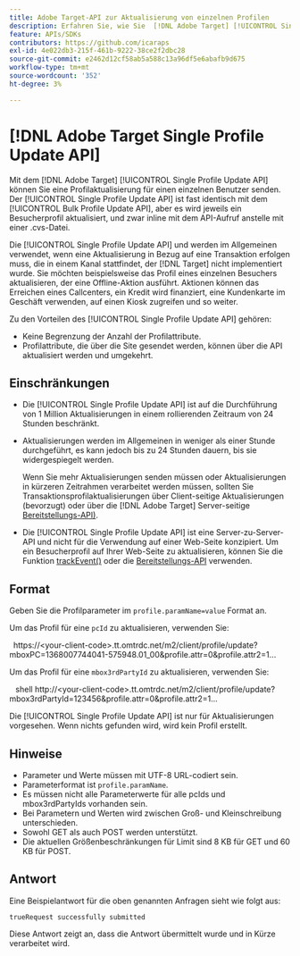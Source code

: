 ```yaml
---
title: Adobe Target-API zur Aktualisierung von einzelnen Profilen
description: Erfahren Sie, wie Sie  [!DNL Adobe Target] [!UICONTROL Single Profile Update API] verwenden, um die Profildaten eines einzelnen Besuchers an zu senden [!DNL Target].
feature: APIs/SDKs
contributors: https://github.com/icaraps
exl-id: 4e022db3-215f-461b-9222-38ce2f2dbc28
source-git-commit: e2462d12cf58ab5a588c13a96df5e6abafb9d675
workflow-type: tm+mt
source-wordcount: '352'
ht-degree: 3%

---
```


# [!DNL Adobe Target Single Profile Update API]

Mit dem [!DNL Adobe Target] [!UICONTROL Single Profile Update API] können Sie eine Profilaktualisierung für einen einzelnen Benutzer senden. Der [!UICONTROL Single Profile Update API] ist fast identisch mit dem [!UICONTROL Bulk Profile Update API], aber es wird jeweils ein Besucherprofil aktualisiert, und zwar inline mit dem API-Aufruf anstelle mit einer .cvs-Datei.

Die [!UICONTROL Single Profile Update API] und werden im Allgemeinen verwendet, wenn eine Aktualisierung in Bezug auf eine Transaktion erfolgen muss, die in einem Kanal stattfindet, der [!DNL Target] nicht implementiert wurde. Sie möchten beispielsweise das Profil eines einzelnen Besuchers aktualisieren, der eine Offline-Aktion ausführt. Aktionen können das Erreichen eines Callcenters, ein Kredit wird finanziert, eine Kundenkarte im Geschäft verwenden, auf einen Kiosk zugreifen und so weiter.

Zu den Vorteilen des [!UICONTROL Single Profile Update API] gehören:

* Keine Begrenzung der Anzahl der Profilattribute.
* Profilattribute, die über die Site gesendet werden, können über die API aktualisiert werden und umgekehrt.

## Einschränkungen 

* Die [!UICONTROL Single Profile Update API] ist auf die Durchführung von 1 Million Aktualisierungen in einem rollierenden Zeitraum von 24 Stunden beschränkt.
* Aktualisierungen werden im Allgemeinen in weniger als einer Stunde durchgeführt, es kann jedoch bis zu 24 Stunden dauern, bis sie widergespiegelt werden.

  Wenn Sie mehr Aktualisierungen senden müssen oder Aktualisierungen in kürzeren Zeitrahmen verarbeitet werden müssen, sollten Sie Transaktionsprofilaktualisierungen über Client-seitige Aktualisierungen (bevorzugt) oder über die [!DNL Adobe Target] Server-seitige [Bereitstellungs-API) &#x200B;](/help/dev/implement/delivery-api/overview.md).

* Die [!UICONTROL Single Profile Update API] ist eine Server-zu-Server-API und nicht für die Verwendung auf einer Web-Seite konzipiert. Um ein Besucherprofil auf Ihrer Web-Seite zu aktualisieren, können Sie die Funktion [trackEvent()](/help/dev/implement/client-side/atjs/atjs-functions/adobe-target-trackevent.md) oder die [Bereitstellungs-API](/help/dev/implement/delivery-api/overview.md) verwenden.

## Format

Geben Sie die Profilparameter im `profile.paramName=value` Format an.

Um das Profil für eine `pcId` zu aktualisieren, verwenden Sie:

``` ```
https://&lt;your-client-code>.tt.omtrdc.net/m2/client/profile/update?mboxPC=1368007744041-575948.01_00&profile.attr=0&profile.attr2=1...
``` ```

Um das Profil für eine `mbox3rdPartyId` zu aktualisieren, verwenden Sie:

``` ```
shell http://&lt;your-client-code>.tt.omtrdc.net/m2/client/profile/update?mbox3rdPartyId=123456&profile.attr=0&profile.attr2=1...
``` ```

Die [!UICONTROL Single Profile Update API] ist nur für Aktualisierungen vorgesehen. Wenn nichts gefunden wird, wird kein Profil erstellt.

## Hinweise

* Parameter und Werte müssen mit UTF-8 URL-codiert sein.
* Parameterformat ist `profile.paramName`.
* Es müssen nicht alle Parameterwerte für alle pcIds und mbox3rdPartyIds vorhanden sein.
* Bei Parametern und Werten wird zwischen Groß- und Kleinschreibung unterschieden.
* Sowohl GET als auch POST werden unterstützt.
* Die aktuellen Größenbeschränkungen für Limit sind 8 KB für GET und 60 KB für POST.

## Antwort

Eine Beispielantwort für die oben genannten Anfragen sieht wie folgt aus:

`trueRequest successfully submitted`

Diese Antwort zeigt an, dass die Antwort übermittelt wurde und in Kürze verarbeitet wird.
